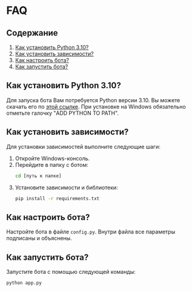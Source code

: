 # FAQ

## Содержание
1. [Как установить Python 3.10?](#как-установить-python-310)
2. [Как установить зависимости?](#как-установить-зависимости)
3. [Как настроить бота?](#как-настроить-бота)
4. [Как запустить бота?](#как-запустить-бота)

## Как установить Python 3.10?

Для запуска бота Вам потребуется Python версии 3.10. Вы можете скачать его по [этой ссылке](https://www.python.org/downloads/release/python-31014/). При установке на Windows обязательно отметьте галочку "ADD PYTHON TO PATH".

## Как установить зависимости?

Для установки зависимостей выполните следующие шаги:

1. Откройте Windows-консоль.
2. Перейдите в папку с ботом:
    ```bash
    cd [путь к папке]
    ```
3. Установите зависимости и библиотеки:
    ```bash
    pip install -r requirements.txt
    ```

## Как настроить бота?

Настройте бота в файле `config.py`. Внутри файла все параметры подписаны и объяснены.

## Как запустить бота?

Запустите бота с помощью следующей команды:
```bash
python app.py
